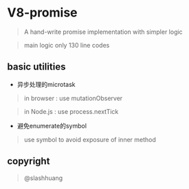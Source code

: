 # V8-promise

> A hand-write promise implementation with simpler logic

> main logic only 130 line codes

## basic utilities

- 异步处理的microtask 

> in browser : use mutationObserver

> in Node.js : use process.nextTick

- 避免enumerate的symbol

> use symbol to avoid exposure of inner method

## copyright

> @slashhuang  




